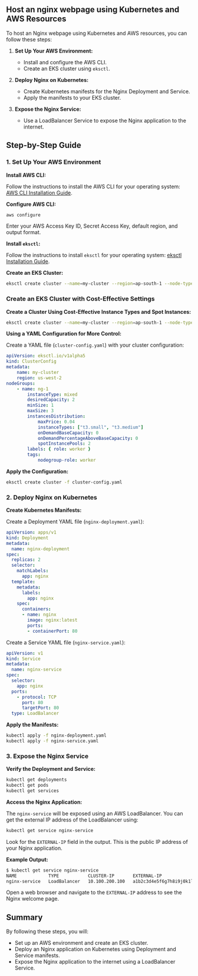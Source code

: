 ## Host an nginx webpage using Kubernetes and AWS Resources

To host an Nginx webpage using Kubernetes and AWS resources, you can follow these steps:

1. **Set Up Your AWS Environment:**
    - Install and configure the AWS CLI.
    - Create an EKS cluster using `eksctl`.

2. **Deploy Nginx on Kubernetes:**
    - Create Kubernetes manifests for the Nginx Deployment and Service.
    - Apply the manifests to your EKS cluster.

3. **Expose the Nginx Service:**
    - Use a LoadBalancer Service to expose the Nginx application to the internet.

## Step-by-Step Guide

### 1. Set Up Your AWS Environment

**Install AWS CLI:**

Follow the instructions to install the AWS CLI for your operating system: [AWS CLI Installation Guide](https://docs.aws.amazon.com/cli/latest/userguide/install-cliv2.html).

**Configure AWS CLI:**

```sh
aws configure
```

Enter your AWS Access Key ID, Secret Access Key, default region, and output format.

**Install `eksctl`:**

Follow the instructions to install `eksctl` for your operating system: [eksctl Installation Guide](https://eksctl.io/introduction/#installation).

**Create an EKS Cluster:**

```sh
eksctl create cluster --name=my-cluster --region=ap-south-1 --node-type=t3.small --nodes=3 --nodes-min=2 --nodes-max=4
```

### Create an EKS Cluster with Cost-Effective Settings

**Create a Cluster Using Cost-Effective Instance Types and Spot Instances:**

```sh
eksctl create cluster --name=my-cluster --region=ap-south-1 --node-type=t3.small --nodes=2 --nodes-min=1 --nodes-max=3 --managed --spot
```

**Using a YAML Configuration for More Control:**

Create a YAML file (`cluster-config.yaml`) with your cluster configuration:

```yaml
apiVersion: eksctl.io/v1alpha5
kind: ClusterConfig
metadata:
    name: my-cluster
    region: us-west-2
nodeGroups:
    - name: ng-1
        instanceType: mixed
        desiredCapacity: 2
        minSize: 1
        maxSize: 3
        instancesDistribution:
            maxPrice: 0.04
            instanceTypes: ["t3.small", "t3.medium"]
            onDemandBaseCapacity: 0
            onDemandPercentageAboveBaseCapacity: 0
            spotInstancePools: 2
        labels: { role: worker }
        tags:
            nodegroup-role: worker
```

**Apply the Configuration:**

```sh
eksctl create cluster -f cluster-config.yaml
```

### 2. Deploy Nginx on Kubernetes

**Create Kubernetes Manifests:**

Create a Deployment YAML file (`nginx-deployment.yaml`):

```yaml
apiVersion: apps/v1
kind: Deployment
metadata:
  name: nginx-deployment
spec:
  replicas: 2
  selector:
    matchLabels:
      app: nginx
  template:
    metadata:
      labels:
        app: nginx
    spec:
      containers:
      - name: nginx
        image: nginx:latest
        ports:
        - containerPort: 80
```

Create a Service YAML file (`nginx-service.yaml`):

```yaml
apiVersion: v1
kind: Service
metadata:
  name: nginx-service
spec:
  selector:
    app: nginx
  ports:
    - protocol: TCP
      port: 80
      targetPort: 80
  type: LoadBalancer
```

**Apply the Manifests:**

```sh
kubectl apply -f nginx-deployment.yaml
kubectl apply -f nginx-service.yaml
```

### 3. Expose the Nginx Service

**Verify the Deployment and Service:**

```sh
kubectl get deployments
kubectl get pods
kubectl get services
```

**Access the Nginx Application:**

The `nginx-service` will be exposed using an AWS LoadBalancer. You can get the external IP address of the LoadBalancer using:

```sh
kubectl get service nginx-service
```

Look for the `EXTERNAL-IP` field in the output. This is the public IP address of your Nginx application.

**Example Output:**

```sh
$ kubectl get service nginx-service
NAME            TYPE           CLUSTER-IP       EXTERNAL-IP                                                              PORT(S)        AGE
nginx-service   LoadBalancer   10.100.200.100   a1b2c3d4e5f6g7h8i9j0k1l2m3n4o5p6-1234567890.us-west-2.elb.amazonaws.com   80:31234/TCP   5m
```

Open a web browser and navigate to the `EXTERNAL-IP` address to see the Nginx welcome page.

## Summary

By following these steps, you will:

- Set up an AWS environment and create an EKS cluster.
- Deploy an Nginx application on Kubernetes using Deployment and Service manifests.
- Expose the Nginx application to the internet using a LoadBalancer Service.
